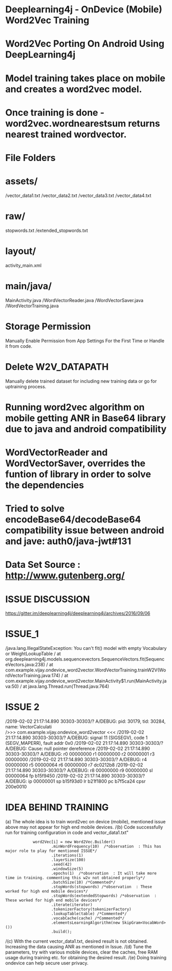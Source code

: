 # Deeplearning4j - OnDevice (Mobile) Word2Vec Training 
# Word2Vec Porting On Android Using DeepLearning4j
# Model training takes place on mobile and creates a word2vec model. 
# Once training is done - word2vec.wordnearestsum returns nearest trained wordvector.
# File Folders
# assets/
/vector_data1.txt
/vector_data2.txt
/vector_data3.txt
/vector_data4.txt
# raw/
stopwords.txt
/extended_stopwords.txt
# layout/
activity_main.xml
# main/java/
MainActivity.java
/WordVectorReader.java
/WordVectorSaver.java
/WordVectorTraining.java
# Storage Permission
Manually Enable Permission from App Settings For the First Time or Handle it from code.
# Delete W2V_DATAPATH
Manually delete trained dataset for including new training data or go for uptraining process.
# Running word2vec algorithm on mobile getting ANR in Base64 library due to java and android compatibility
# WordVectorReader and WordVectorSaver, overrides the funtion of library in order to solve the dependencies
# Tried to solve encodeBase64/decodeBase64 compatibility issue between android and jave: auth0/java-jwt#131
# Data Set Source : http://www.gutenberg.org/

# ISSUE DISCUSSION
https://gitter.im/deeplearning4j/deeplearning4j/archives/2016/09/06  

# ISSUE_1
/java.lang.IllegalStateException: You can't fit() model with empty Vocabulary or WeightLookupTable
/        at org.deeplearning4j.models.sequencevectors.SequenceVectors.fit(SequenceVectors.java:238)
/        at com.example.vijay.ondevice_word2vector.WordVectorTraining.trainW2V(WordVectorTraining.java:174)
/        at com.example.vijay.ondevice_word2vector.MainActivity$1.run(MainActivity.java:50)
/        at java.lang.Thread.run(Thread.java:764)
		
# ISSUE 2		
/2019-02-02 21:17:14.890 30303-30303/? A/DEBUG: pid: 30179, tid: 30284, name: VectorCalculati  
/>>> com.example.vijay.ondevice_word2vector <<<
/2019-02-02 21:17:14.890 30303-30303/? A/DEBUG: signal 11 (SIGSEGV), code 1 (SEGV_MAPERR), fault addr 0x0
/2019-02-02 21:17:14.890 30303-30303/? A/DEBUG: Cause: null pointer dereference
/2019-02-02 21:17:14.890 30303-30303/? A/DEBUG:     r0 00000000  r1 00000000  r2 00000001  r3 00000000
/2019-02-02 21:17:14.890 30303-30303/? A/DEBUG:     r4 00000000  r5 00000064  r6 00000000  r7 dc0212b8
/2019-02-02 21:17:14.890 30303-30303/? A/DEBUG:     r8 00000000  r9 00000000  sl 00000064  fp b15f9450
/2019-02-02 21:17:14.890 30303-30303/? A/DEBUG:     ip 00000001  sp b15f93d0  lr b21f1800  pc b7f5ca24  cpsr 200e0010

# IDEA BEHIND TRAINING

(a) The whole idea is to train word2vec on device (mobile), mentioned issue above may not appear for high end mobile devices.
/(b) Code successfully run for training configuration in code and vector_data1.txt"

                word2Vec[i] = new Word2Vec.Builder()
                        .minWordFrequency(10)  /*observation  : This has major role to play for mentioned ISSUE*/
                        .iterations(1)
                        .layerSize(100)
                        .seed(42)
                        .windowSize(5)
                        .epochs(1)  /*observation  : It will take more time in training. commenting this w2v not obtained properly*/
                        .batchSize(10) /*Commented*/
                        .stopWords(stopwords) /*observation  : These worked for high end mobile devices*/
                        .stopWords(extendedStopwords) /*observation  : These worked for high end mobile devices*/
                        .iterate(iterator)
                        .tokenizerFactory(tokenizerFactory)
                        .lookupTable(table) /*Commented*/
                        .vocabCache(cache) /*Commented*/
                        .elementsLearningAlgorithm(new SkipGram<VocabWord>())
                        .build();
			
/(c) With the current vector_data1.txt, desired result is not obtained. Increasing the data causing ANR as mentioned in Issue.
/(d) Tune the parameters, try with various mobile devices, clear the caches, free RAM usage during training etc. for obtaining the desired result.
/(e) Doing training ondevice can help secure user privacy.
